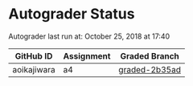# Autograder Status
Autograder last run at: October 25, 2018 at 17:40

| GitHub ID | Assignment | Graded Branch |
|-----------|------------|---------------|
| aoikajiwara | a4 | [graded-2b35ad](https://github.com/Fall2018COMP401-001/a4-aoikajiwara/tree/graded-2b35ad) | 
